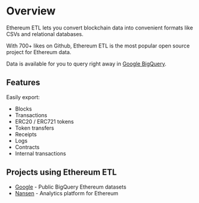 # Overview

Ethereum ETL lets you convert blockchain data into convenient formats like CSVs and relational databases.

With 700+ likes on Github, Ethereum ETL is the most popular open source project for Ethereum data.

Data is available for you to query right away in [Google BigQuery](https://goo.gl/oY5BCQ).

## Features

Easily export:

* Blocks
* Transactions
* ERC20 / ERC721 tokens
* Token transfers
* Receipts
* Logs
* Contracts
* Internal transactions

## Projects using Ethereum ETL
* [Google](https://goo.gl/oY5BCQ) - Public BigQuery Ethereum datasets
* [Nansen](https://nansen.ai/?ref=polygonetl) - Analytics platform for Ethereum

